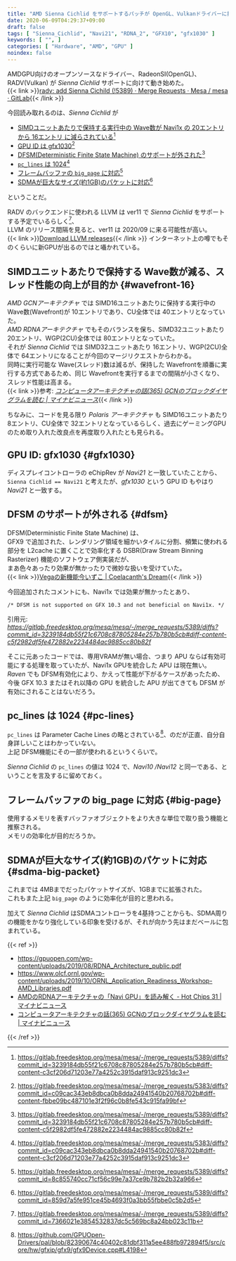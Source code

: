 ```yaml
---
title: "AMD Sienna Cichlid をサポートするパッチが OpenGL、Vulkanドライバーに投稿される"
date: 2020-06-09T04:29:37+09:00
draft: false
tags: [ "Sienna_Cichlid", "Navi21", "RDNA_2", "GFX10", "gfx1030" ]
keywords: [ "", ]
categories: [ "Hardware", "AMD", "GPU" ]
noindex: false
---
```


AMDGPU向けのオープンソースなドライバー、RadeonSI(OpenGL)、RADV(Vulkan) が *Sienna Cichlid* サポートに向けて動き始めた。  
{{< link >}}[radv: add Sienna Cichild (!5389) · Merge Requests · Mesa / mesa · GitLab](https://gitlab.freedesktop.org/mesa/mesa/-/merge_requests/5389/commits){{< /link >}}

今回読み取れるのは、*Sienna Cichlid* が

 * [SIMDユニットあたりで保持する実行中の Wave数が Navi1x の 20エントリ から 16エントリ に減らされている](#wavefront-16)[^2]
 * [GPU ID は gfx1030](#gfx1030)[^1]
 * [DFSM(Deterministic Finite State Machine) のサポートが外された](#dfsm)[^3]
 * [`pc_lines` は 1024](#pc-lines)[^5]
 * [フレームバッファの `big_page` に対応](#big-page)[^4]
 * [SDMAが巨大なサイズ(約1GB)のパケットに対応](#sdma-big-packet)[^6]

ということだ。  

[^1]: <https://gitlab.freedesktop.org/mesa/mesa/-/merge_requests/5383/diffs?commit_id=c09cac343eb8dbca0b8dda24941540b20768702b#diff-content-fbbe09bc487101e3f2f96c0b8fe543c915fa99bf>
[^2]: <https://gitlab.freedesktop.org/mesa/mesa/-/merge_requests/5389/diffs?commit_id=3239184db55f21c6708c87805284e257b780b5cb#diff-content-c3cf206d71203e77a4252c3915daf913c9251dc3>
[^3]: <https://gitlab.freedesktop.org/mesa/mesa/-/merge_requests/5389/diffs?commit_id=3239184db55f21c6708c87805284e257b780b5cb#diff-content-c5f2982df5fe472882e2234484ac9885cc80b82f>
[^4]: <https://gitlab.freedesktop.org/mesa/mesa/-/merge_requests/5389/diffs?commit_id=8c855740cc71cf56c99e7a37ce9b782b2b32a966>
[^5]: <https://gitlab.freedesktop.org/mesa/mesa/-/merge_requests/5383/diffs?commit_id=c09cac343eb8dbca0b8dda24941540b20768702b#diff-content-c3cf206d71203e77a4252c3915daf913c9251dc3>
[^6]: <https://gitlab.freedesktop.org/mesa/mesa/-/merge_requests/5389/diffs?commit_id=859d7a5fe951ce45b4693f0a3bb55fbbe0c5b2d5>

RADV のバックエンドに使われる LLVM は ver11 で *Sienna Cichlid* をサポートする予定でいるらしく[^8]、  
LLVM のリリース間隔を見ると、ver11 は 2020/09 に来る可能性が高い。  
{{< link >}}[Download LLVM releases](https://releases.llvm.org/){{< /link >}}
インターネット上の噂でもそのくらいに新GPUが出るのではと囁かれている。  

[^8]: <https://gitlab.freedesktop.org/mesa/mesa/-/merge_requests/5389/diffs?commit_id=7366021e3854532837dc5c569bc8a24bb023c11b>

## SIMDユニットあたりで保持する Wave数が減る、スレッド性能の向上が目的か {#wavefront-16}
*AMD GCNアーキテクチャ* では SIMD16ユニットあたりに保持する実行中の Wave数(Wavefront)が 10エントリであり、CU全体では 40エントリとなっていた。  
*AMD RDNAアーキテクチャ* でもそのバランスを保ち、SIMD32ユニットあたり 20エントリ、WGP(2CU)全体では 80エントリとなっていた。  
それが *Sienna Cichlid* では SIMD32ユニットあたり 16エントリ、WGP(2CU)全体で 64エントリになることが今回のマージリクエストからわかる。  
同時に実行可能な Wave(スレッド)数は減るが、保持した Wavefrontを順番に実行する方式であるため、同じ Wavefrontを実行するまでの間隔が小さくなり、スレッド性能は高まる。  
{{< link >}}参考: <cite>[コンピュータアーキテクチャの話(365) GCNのブロックダイヤグラムを読む | マイナビニュース](https://news.mynavi.jp/article/architecture-365/)</cite>{{< /link >}}

ちなみに、コードを見る限り *Polaris アーキテクチャ* も SIMD16ユニットあたり 8エントリ、CU全体で 32エントリとなっているらしく、過去にゲーミングGPUのため取り入れた改良点を再度取り入れたとも見られる。  

## GPU ID: gfx1030 {#gfx1030}
ディスプレイコントローラの eChipRev が *Navi21* と一致していたことから、`Sienna Cichlid == Navi21` と考えたが、*gfx1030* という GPU ID もやはり *Navi21* と一致する。  

## DFSM のサポートが外される {#dfsm}
DFSM(Deterministic Finite State Machine) は、  
GFX9 で追加された、レンダリング領域を細かいタイルに分割、頻繁に使われる部分を L2cache に置くことで効率化する DSBR(Draw Stream Binning Rasterizer) 機能のソフトウェア側実装だが、  
まあ色々あったり効果が無かったりで微妙な扱いを受けていた。  
{{< link >}}[Vegaの新機能今いずこ | Coelacanth's Dream](/posts/2019/12/07/where-vega-new-feature/#dsbr-draw-stream-binning-rasterizer){{< /link >}}

今回追加されたコメントにも、Navi1x では効果が無かったとあり、  

```
/* DFSM is not supported on GFX 10.3 and not beneficial on Navi1x. */
```

引用元: <cite><https://gitlab.freedesktop.org/mesa/mesa/-/merge_requests/5389/diffs?commit_id=3239184db55f21c6708c87805284e257b780b5cb#diff-content-c5f2982df5fe472882e2234484ac9885cc80b82f></cite>

そこに元あったコードでは、専用VRAMが無い場合、つまり APU ならば有効可能にする処理を取っていたが、Navi1x GPUを統合した APU は現在無い。  
*Raven* でも DFSM有効化により、かえって性能が下がるケースがあったため、今後 GFX 10.3 またはそれ以降の GPU を統合した APU が出てきても DFSM が有効にされることはないだろう。  

## pc_lines は 1024 {#pc-lines}
`pc_lines` は Parameter Cache Lines の略とされている[^7]、のだが正直、自分自身詳しいことはわかっていない。  
上記 DFSM機能にその一部が使われるというくらいで。  

*Sienna Cichlid* の `pc_lines` の値は 1024 で、*Navi10 /Navi12* と同一である、ということを言及するに留めておく。  

[^7]: <https://github.com/GPUOpen-Drivers/pal/blob/82390674c40402c81dbf311a5ee488fb972894f5/src/core/hw/gfxip/gfx9/gfx9Device.cpp#L4198>

## フレームバッファの big_page に対応 {#big-page}
使用するメモリを表すバッファオブジェクトをより大きな単位で取り扱う機能と推察される。  
メモリの効率化が目的だろうか。  

## SDMAが巨大なサイズ(約1GB)のパケットに対応 {#sdma-big-packet}
これまでは 4MBまでだったパケットサイズが、1GBまでに拡張された。  
これもまた上記 `big_page` のように効率化が目的と思われる。  

加えて *Sienna Cichlid* はSDMAコントローラを4基持つことからも、SDMA周りの機能をかなり強化している印象を受けるが、それが向かう先はまだベールに包まれている。  

{{< ref >}}

 * <https://gpuopen.com/wp-content/uploads/2019/08/RDNA_Architecture_public.pdf>
 * <https://www.olcf.ornl.gov/wp-content/uploads/2019/10/ORNL_Application_Readiness_Workshop-AMD_Libraries.pdf>
 * [AMDのRDNAアーキテクチャの「Navi GPU」を読み解く - Hot Chips 31 | マイナビニュース](https://news.mynavi.jp/article/20191023-912850/)
 * [コンピュータアーキテクチャの話(365) GCNのブロックダイヤグラムを読む | マイナビニュース](https://news.mynavi.jp/article/architecture-365/)

{{< /ref >}}
